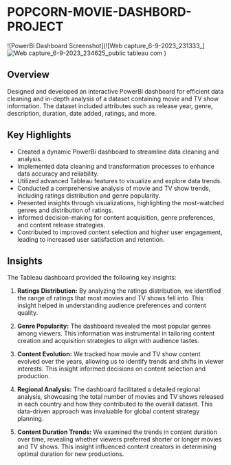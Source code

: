 # POPCORN-MOVIE-DASHBORD-PROJECT

![PowerBi Dashboard Screenshot](![Web capture_6-9-2023_231333_]![Web capture_6-9-2023_234625_public tableau com](https://github.com/AbhinavShakunt/POPCORN-MOVIE-DASHBORD-PROJECT/assets/89520262/66997ec9-deab-4e54-aa86-6926d66974f1
)
)

## Overview

Designed and developed an interactive PowerBi dashboard for efficient data cleaning and in-depth analysis of a dataset containing movie and TV show information. The dataset included attributes such as release year, genre, description, duration, date added, ratings, and more.

## Key Highlights

- Created a dynamic PowerBi dashboard to streamline data cleaning and analysis.
- Implemented data cleaning and transformation processes to enhance data accuracy and reliability.
- Utilized advanced Tableau features to visualize and explore data trends.
- Conducted a comprehensive analysis of movie and TV show trends, including ratings distribution and genre popularity.
- Presented insights through visualizations, highlighting the most-watched genres and distribution of ratings.
- Informed decision-making for content acquisition, genre preferences, and content release strategies.
- Contributed to improved content selection and higher user engagement, leading to increased user satisfaction and retention.


## Insights

The Tableau dashboard provided the following key insights:

1. **Ratings Distribution:** By analyzing the ratings distribution, we identified the range of ratings that most movies and TV shows fell into. This insight helped in understanding audience preferences and content quality.

2. **Genre Popularity:** The dashboard revealed the most popular genres among viewers. This information was instrumental in tailoring content creation and acquisition strategies to align with audience tastes.

3. **Content Evolution:** We tracked how movie and TV show content evolved over the years, allowing us to identify trends and shifts in viewer interests. This insight informed decisions on content selection and production.

4. **Regional Analysis:** The dashboard facilitated a detailed regional analysis, showcasing the total number of movies and TV shows released in each country and how they contributed to the overall dataset. This data-driven approach was invaluable for global content strategy planning.

5. **Content Duration Trends:** We examined the trends in content duration over time, revealing whether viewers preferred shorter or longer movies and TV shows. This insight influenced content creators in determining optimal duration for new productions.

